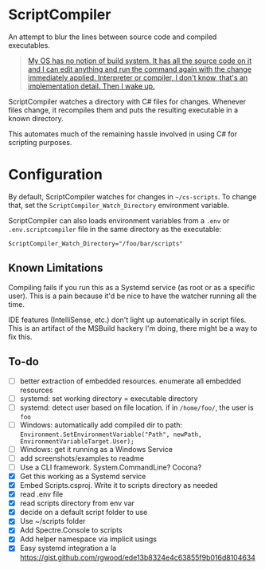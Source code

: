 # ScriptCompiler

An attempt to blur the lines between source code and compiled executables.

> [My OS has no notion of build system. It has all the source code on it and I can edit anything and run the command again with the change immediately applied. Interpreter or compiler, I don't know, that's an implementation detail. Then I wake up.](https://twitter.com/davidcrawshaw/status/1300614954865876992?s=20)

ScriptCompiler watches a directory with C# files for changes. Whenever files change, it recompiles them and puts the resulting executable in a known directory.

This automates much of the remaining hassle involved in using C# for scripting purposes.

# Configuration

By default, ScriptCompiler watches for changes in `~/cs-scripts`. To change that, set the `ScriptCompiler_Watch_Directory` environment variable.

ScriptCompiler can also loads environment variables from a `.env` or `.env.scriptcompiler` file in the same directory as the executable:

```
ScriptCompiler_Watch_Directory="/foo/bar/scripts"
```

## Known Limitations

Compiling fails if you run this as a Systemd service (as root or as a specific user). This is a pain because it'd be nice to have the watcher running all the time.

IDE features (IntelliSense, etc.) don't light up automatically in script files. This is an artifact of the MSBuild hackery I'm doing, there might be a way to fix this.

## To-do

- [ ] better extraction of embedded resources. enumerate all embedded resources
- [ ] systemd: set working directory = executable directory
- [ ] systemd: detect user based on file location. if in `/home/foo/`, the user is `foo`
- [ ] Windows: automatically add compiled dir to path: `Environment.SetEnvironmentVariable("Path", newPath, EnvironmentVariableTarget.User);`
- [ ] Windows: get it running as a Windows Service
- [ ] add screenshots/examples to readme
- [ ] Use a CLI framework. System.CommandLine? Cocona?
- [x] Get this working as a Systemd service
- [x] Embed Scripts.csproj. Write it to scripts directory as needed
- [x] read .env file
- [x] read scripts directory from env var
- [x] decide on a default script folder to use
- [x] Use ~/scripts folder
- [x] Add Spectre.Console to scripts
- [x] Add helper namespace via implicit usings
- [x] Easy systemd integration a la https://gist.github.com/rgwood/ede13b8324e4c63855f9b016d8104634
